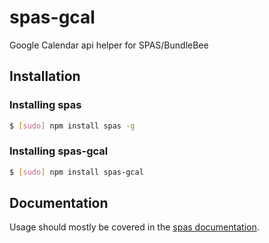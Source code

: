 # spas-gcal
Google Calendar api helper for SPAS/BundleBee


## Installation

### Installing spas
``` bash
$ [sudo] npm install spas -g
```

### Installing spas-gcal
``` bash
$ [sudo] npm install spas-gcal
```

## Documentation
Usage should mostly be covered in the [spas documentation](https://github.com/dtex/spas).
